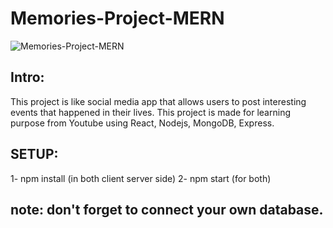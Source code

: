 # Memories-Project-MERN
![Memories-Project-MERN](https://i.ibb.co/Z8Y0CJv/Screenshot-2020-10-30-at-11-10-04.png)

## Intro:

This project is like social media app that allows users to post interesting events that happened in their lives.
This project is made for learning purpose from Youtube using React, Nodejs, MongoDB, Express.

## SETUP:

1- npm install (in both client server side)
2- npm start (for both)

## note: don't forget to connect your own database.
